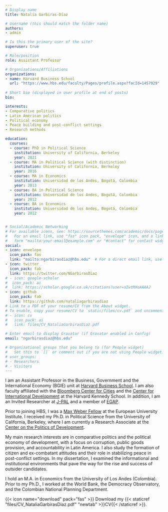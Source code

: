 ```yaml
---
# Display name
title: Natalia Garbiras-Díaz

# Username (this should match the folder name)
authors:
- admin

# Is this the primary user of the site?
superuser: true

# Role/position
role: Assistant Professor

# Organizations/Affiliations
organizations:
- name: Harvard Business School
  url: "https://www.hbs.edu/faculty/Pages/profile.aspx?facId=1457929"
  
# Short bio (displayed in user profile at end of posts)
bio: 

interests:
- Comparative politics
- Latin American politics
- Political economy
- Peace building and post-conflict settings
- Research methods

education:
  courses:
  - course: PhD in Political Science
    institution: University of California, Berkeley
    year: 2021
  - course: MA in Political Science (with distinction)
    institution: University of California, Berkeley
    year: 2016
  - course: MA in Economics
    institution: Universidad de los Andes, Bogotá, Colombia
    year: 2013
  - course: BA in Political Science
    institution: Universidad de los Andes, Bogotá, Colombia
    year: 2012
  - course: BA in Economics
    institution: Universidad de los Andes, Bogotá, Colombia
    year: 2012


# Social/Academic Networking
# For available icons, see: https://sourcethemes.com/academic/docs/page-builder/#icons
#   For an email link, use "fas" icon pack, "envelope" icon, and a link in the
#   form "mailto:your-email@example.com" or "#contact" for contact widget.
social:
- icon: envelope
  icon_pack: fas
  link: "mailto:ngarbirasdiaz@hbs.edu"  # For a direct email link, use "mailto:test@example.org".
- icon: twitter
  icon_pack: fab
  link: https://twitter.com/NGarbirasDiaz
# - icon: google-scholar
#  icon_pack: ai
#  link: https://scholar.google.co.uk/citations?user=sIwtMXoAAAAJ
- icon: github
  icon_pack: fab
  link: https://github.com/nataliagarbirasdiaz
# Link to a PDF of your resume/CV from the About widget.
# To enable, copy your resume/CV to `static/files/cv.pdf` and uncomment the lines below.
# - icon: cv
#   icon_pack: ai
#   link: files/CV_NataliaGarbirasDiaz.pdf

# Enter email to display Gravatar (if Gravatar enabled in Config)
email: "ngarbirasdiaz@hbs.edu"

# Organizational groups that you belong to (for People widget)
#   Set this to `[]` or comment out if you are not using People widget.
# user_groups:
# - Researchers
# - Visitors
---
```

I am an Assistant Professor in the Business, Government and the International Economy (BGIE) unit at [Harvard Business School](https://www.hbs.edu/faculty/Pages/profile.aspx?facId=1457929). I am also faculty affiliated with the [Bloomberg Center for Cities](https://www.bloomberg.org/program/cities/bloomberg-center-for-cities-at-harvard-university/) and the [Center for International Development](https://www.hks.harvard.edu/centers/cid) at the Harvard Kennedy School. In addition, I am an Invited Researcher at [J-PAL](https://www.povertyactionlab.org/) and a member of [EGAP](https://egap.org/).

Prior to joining HBS, I was a [Max Weber Fellow](https://www.eui.eu/people?id=natalia-garbiras-diaz) at the European University Institute. I received my Ph.D. in Political Science from the University of California, Berkeley, where I am currently a Research Associate at the [Center on the Politics of Development](https://cpd.berkeley.edu/people/research-associates/).

My main research interests are in comparative politics and the political economy of development, with a focus on corruption, public goods provision, and accountability in Latin America. I also study the formation of citizen and ex-combatant attitudes and their role in stabilizing peace in post-conflict settings. In my dissertation, I examined the informational and institutional environments that pave the way for the rise and success of outsider candidates.

I hold an M.A. in Economics from the University of Los Andes (Colombia). Prior to my Ph.D., I worked at the World Bank, the Democracy Observatory, and the Colombian National Planning Department.

{{< icon name="download" pack="fas" >}} Download my {{< staticref "files/CV_NataliaGarbirasDiaz.pdf" "newtab" >}}CV{{< /staticref >}}.

